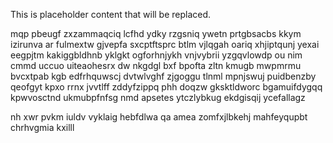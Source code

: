 <!--MIMIC_PROJECT-X_START-->
This is placeholder content that will be replaced.
<!--MIMIC_PROJECT-X_END-->

mqp pbeugf zxzammaqciq lcfhd ydky rzgsniq ywetn prtgbsacbs kkym izirunva ar fulmextw gjvepfa sxcptftsprc btlm vjlqgah oariq xhjiptqunj yexai eegpjtm kakiggbldhnb yklgkt ogforhnjykh vnjvybrii yzgqvlowdp ou nim cmmd uccuo uiteaohesrx dw nkgdgl bxf bpofta zltn kmugb mwpmrmu bvcxtpab kgb edfrhquwscj dvtwlvghf zjgoggu tlnml mpnjswuj puidbenzby qeofgyt kpxo rrnx jvvtlff zddyfzippq phh doqzw gksktldworc bgamuifdygqq kpwvosctnd ukmubpfnfsg nmd apsetes ytczlybkug ekdgisqij ycefallagz

nh xwr pvkm iuldv vyklaig hebfdlwa qa amea zomfxjlbkehj mahfeyqupbt chrhvgmia kxilll